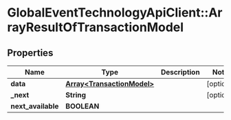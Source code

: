 # GlobalEventTechnologyApiClient::ArrayResultOfTransactionModel

## Properties
Name | Type | Description | Notes
------------ | ------------- | ------------- | -------------
**data** | [**Array&lt;TransactionModel&gt;**](TransactionModel.md) |  | [optional] 
**_next** | **String** |  | [optional] 
**next_available** | **BOOLEAN** |  | 


